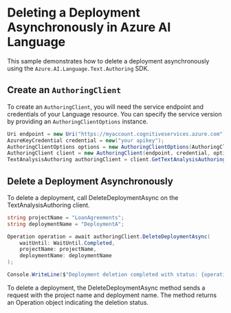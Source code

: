 # Deleting a Deployment Asynchronously in Azure AI Language

This sample demonstrates how to delete a deployment asynchronously using the `Azure.AI.Language.Text.Authoring` SDK.

## Create an `AuthoringClient`

To create an `AuthoringClient`, you will need the service endpoint and credentials of your Language resource. You can specify the service version by providing an `AuthoringClientOptions` instance.

```C# Snippet:CreateAuthoringClientForSpecificApiVersion
Uri endpoint = new Uri("https://myaccount.cognitiveservices.azure.com");
AzureKeyCredential credential = new("your apikey");
AuthoringClientOptions options = new AuthoringClientOptions(AuthoringClientOptions.ServiceVersion.V2024_11_15_Preview);
AuthoringClient client = new AuthoringClient(endpoint, credential, options);
TextAnalysisAuthoring authoringClient = client.GetTextAnalysisAuthoringClient();
```

## Delete a Deployment Asynchronously

To delete a deployment, call DeleteDeploymentAsync on the TextAnalysisAuthoring client.

```C# Snippet:Sample12_TextAuthoring_DeleteDeploymentAsync
string projectName = "LoanAgreements";
string deploymentName = "DeploymentA";

Operation operation = await authoringClient.DeleteDeploymentAsync(
    waitUntil: WaitUntil.Completed,
    projectName: projectName,
    deploymentName: deploymentName
);

Console.WriteLine($"Deployment deletion completed with status: {operation.GetRawResponse().Status}");
```

To delete a deployment, the DeleteDeploymentAsync method sends a request with the project name and deployment name. The method returns an Operation object indicating the deletion status.
